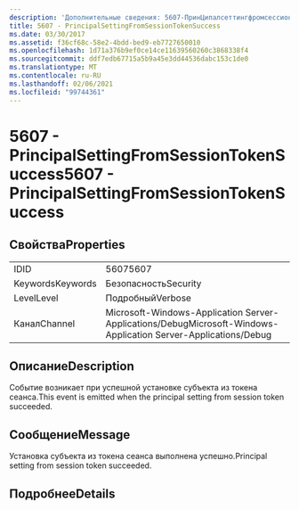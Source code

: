 ```yaml
---
description: 'Дополнительные сведения: 5607-ПринЦипалсеттингфромсессионтокенсукцесс'
title: 5607 - PrincipalSettingFromSessionTokenSuccess
ms.date: 03/30/2017
ms.assetid: f36cf68c-58e2-4bdd-bed9-eb7727650010
ms.openlocfilehash: 1d71a376b9ef0ce14ce11639560260c3868338f4
ms.sourcegitcommit: ddf7edb67715a5b9a45e3dd44536dabc153c1de0
ms.translationtype: MT
ms.contentlocale: ru-RU
ms.lasthandoff: 02/06/2021
ms.locfileid: "99744361"
---
```

# <a name="5607---principalsettingfromsessiontokensuccess"></a><span data-ttu-id="09b45-103">5607 - PrincipalSettingFromSessionTokenSuccess</span><span class="sxs-lookup"><span data-stu-id="09b45-103">5607 - PrincipalSettingFromSessionTokenSuccess</span></span>

## <a name="properties"></a><span data-ttu-id="09b45-104">Свойства</span><span class="sxs-lookup"><span data-stu-id="09b45-104">Properties</span></span>  
  
|||  
|-|-|  
|<span data-ttu-id="09b45-105">ID</span><span class="sxs-lookup"><span data-stu-id="09b45-105">ID</span></span>|<span data-ttu-id="09b45-106">5607</span><span class="sxs-lookup"><span data-stu-id="09b45-106">5607</span></span>|  
|<span data-ttu-id="09b45-107">Keywords</span><span class="sxs-lookup"><span data-stu-id="09b45-107">Keywords</span></span>|<span data-ttu-id="09b45-108">Безопасность</span><span class="sxs-lookup"><span data-stu-id="09b45-108">Security</span></span>|  
|<span data-ttu-id="09b45-109">Level</span><span class="sxs-lookup"><span data-stu-id="09b45-109">Level</span></span>|<span data-ttu-id="09b45-110">Подробный</span><span class="sxs-lookup"><span data-stu-id="09b45-110">Verbose</span></span>|  
|<span data-ttu-id="09b45-111">Канал</span><span class="sxs-lookup"><span data-stu-id="09b45-111">Channel</span></span>|<span data-ttu-id="09b45-112">Microsoft-Windows-Application Server-Applications/Debug</span><span class="sxs-lookup"><span data-stu-id="09b45-112">Microsoft-Windows-Application Server-Applications/Debug</span></span>|  
  
## <a name="description"></a><span data-ttu-id="09b45-113">Описание</span><span class="sxs-lookup"><span data-stu-id="09b45-113">Description</span></span>  

 <span data-ttu-id="09b45-114">Событие возникает при успешной установке субъекта из токена сеанса.</span><span class="sxs-lookup"><span data-stu-id="09b45-114">This event is emitted when the principal setting from session token succeeded.</span></span>  
  
## <a name="message"></a><span data-ttu-id="09b45-115">Сообщение</span><span class="sxs-lookup"><span data-stu-id="09b45-115">Message</span></span>  

 <span data-ttu-id="09b45-116">Установка субъекта из токена сеанса выполнена успешно.</span><span class="sxs-lookup"><span data-stu-id="09b45-116">Principal setting from session token succeeded.</span></span>  
  
## <a name="details"></a><span data-ttu-id="09b45-117">Подробнее</span><span class="sxs-lookup"><span data-stu-id="09b45-117">Details</span></span>

